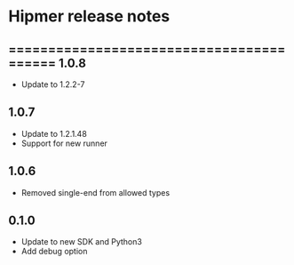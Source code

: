 # Hipmer release notes
=========================================
1.0.8
-----
* Update to 1.2.2-7

1.0.7
-----
* Update to 1.2.1.48
* Support for new runner

1.0.6
-----
* Removed single-end from allowed types

0.1.0
-----
* Update to new SDK and Python3
* Add debug option
